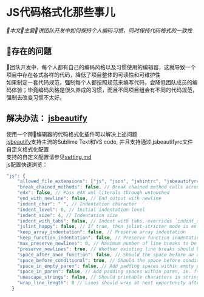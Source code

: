 # JS代码格式化那些事儿
*本文主要讲团队开发中如何保持个人编码习惯，同时保持代码格式的一致性*  

## 存在的问题
团队开发中，每个人都有自己的编码风格以及习惯使用的编辑器，这就导致一个项目中存在各式各样的代码，降低了项目整体的可读性和可维护性  
如果制定一套代码规范，强制每个人都按照规范来编写代码，会降低团队成员的编码体验；毕竟编码风格是很久养成的习惯，而且不同项目组会有不同的代码规范，强制去改变习惯不太好。

## 解决办法： [jsbeautify](http://jsbeautifier.org)
使用一个跨编辑器的代码格式化插件可以解决上述问题  
[jsbeautify](http://jsbeautifier.org)支持主流的Sublime Text和VS code, 并且支持通过.jsbeautifyrc文件自定义格式化配置  
支持的自定义配置请参见[setting.md](https://github.com/HookyQR/VSCodeBeautify/blob/master/Settings.md)  
js配置快速浏览：
```javascript
"js": {
    "allowed_file_extensions": ["js", "json", "jshintrc", "jsbeautifyrc"],
    "break_chained_methods": false, // Break chained method calls across subsequent lines
    "e4x": false, // Pass E4X xml literals through untouched
    "end_with_newline": false, // End output with newline
    "indent_char": " ", // Indentation character
    "indent_level": 0, // Initial indentation level
    "indent_size": 4, // Indentation size
    "indent_with_tabs": false, // Indent with tabs, overrides `indent_size` and `indent_char`
    "jslint_happy": false, // If true, then jslint-stricter mode is enforced
    "keep_array_indentation": false, // Preserve array indentation
    "keep_function_indentation": false, // Preserve function indentation
    "max_preserve_newlines": 0, // Maximum number of line breaks to be preserved in one chunk (0 disables)
    "preserve_newlines": true, // Whether existing line breaks should be preserved
    "space_after_anon_function": false, // Should the space before an anonymous function's parens be added, "function()" vs "function ()"
    "space_before_conditional": true, // Should the space before conditional statement be added, "if(true)" vs "if (true)"
    "space_in_empty_paren": false, // Add padding spaces within empty paren, "f()" vs "f( )"
    "space_in_paren": false, // Add padding spaces within paren, ie. f( a, b )
    "unescape_strings": false, // Should printable characters in strings encoded in \xNN notation be unescaped, "example" vs "\x65\x78\x61\x6d\x70\x6c\x65"
    "wrap_line_length": 0 // Lines should wrap at next opportunity after this number of characters (0 disables)
  }
```